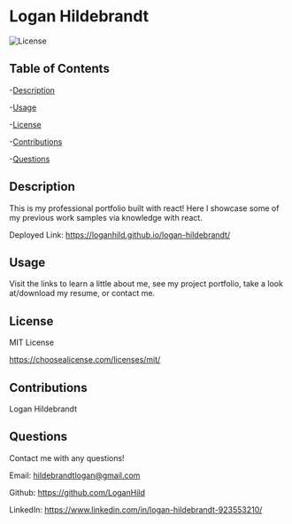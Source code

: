 
  # Logan Hildebrandt

  ![License](https://img.shields.io/badge/license-MITLicense-success?style=plastic&logo=appveyor)

  ## Table of Contents
  -[Description](#description)

  -[Usage](#usage)

  -[License](#license)

  -[Contributions](#contributions)

  -[Questions](#questions)


  ## Description
  This is my professional portfolio built with react! Here I showcase some of my previous work samples via knowledge with react.

  Deployed Link: https://loganhild.github.io/logan-hildebrandt/

  ## Usage
  Visit the links to learn a little about me, see my project portfolio, take a look at/download my resume, or contact me.

  ## License
 
  MIT License

  <https://choosealicense.com/licenses/mit/>

  ## Contributions
  Logan Hildebrandt

  ## Questions
  Contact me with any questions!

  Email: <hildebrandtlogan@gmail.com>

  Github: <https://github.com/LoganHild>
  
  LinkedIn: <https://www.linkedin.com/in/logan-hildebrandt-923553210/>

